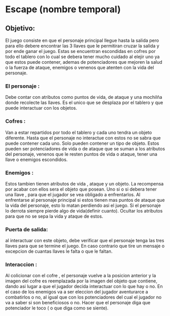 # Escape (nombre temporal)

## Objetivo:
El juego consiste en que el personaje principal llegue hasta la salida pero para ello debere encontrar las 3 llaves que le permitiran cruzar la salida y por ende ganar el juego. Estas se encuentran escondidas en cofres por todo el tablero con lo cual se debera tener mucho cuidado al elejir uno ya que estos puede contener, ademas de potenciadores que mejoren la salud o la fuerza de ataque, enemigos o venenos que atenten con la vida del personaje. 

### El personaje : 
Debe contar con atributos como puntos de vida, de ataque y una mochilña donde recolecte las llaves. Es el unico que se desplaza por el tablero y que puede interactuar con los objetos.

### Cofres :
Van a estar repartidos por todo el tablero y cada uno tendra un objeto diferente. Hasta que el personaje no interactue con estos no se sabra que puede contener cada uno. Solo pueden contener un tipo de objeto.  Estos pueden ser potenciadores de vida o de ataque que se suman a los atributos del personaje, venenos que le resten puntos de vida o ataque, tener una llave o enemigos escondidos.

### Enemigos : 
Estos tambien tienen atributos de vida , ataque y un objeto. La recompensa por acabar con ellos sera el objeto que posean. Uno si o si debera tener una llave , para que el jugador se vea obligado a enfrentarlos. Al enfrentarse al personaje principal si estos tienen mas puntos de ataque que la vida del personaje, esto lo matan perdiendo asi el juego. Si el personaje lo derrota siempre pierde algo de vida(definir cuanto). Ocultar los atributos para que no se sepa la vida y ataque de estos.

### Puerta de salida:
al interactuar con este objeto, debe verificar que el personaje tenga las tres llaves para que se termine el juego. En caso contrario que tire un mensaje o excepcion de cuantas llaves le falta o que le faltan.

### Interaccion : 
Al colicionar con el cofre , el personaje vuelve a la posicion anterior y la imagen del cofre es reemplazada por la imagen del objeto que contiene, dando asi lugar a que el jugador decida interactuar con lo que hay o no. 
En el caso de los enemigos va a ser eleccion del jugador aventurarce a combatirlos o no, al igual que con los potenciadores del cual el jugador no va a saber si son beneficiosos o no.
Hacer que el personaje diga que potenciador le toco ( o que diga como se siente).
